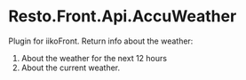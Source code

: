 # Resto.Front.Api.AccuWeather
  Plugin for iikoFront. Return info about the weather:
  1) About the weather for the next 12 hours
  2) About the current weather.
